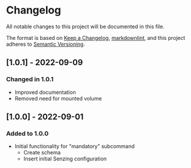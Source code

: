 # Changelog

All notable changes to this project will be documented in this file.

The format is based on [Keep a Changelog](https://keepachangelog.com/en/1.0.0/),
[markdownlint](https://dlaa.me/markdownlint/),
and this project adheres to [Semantic Versioning](https://semver.org/spec/v2.0.0.html).

## [1.0.1] - 2022-09-09

### Changed in 1.0.1

- Improved documentation
- Removed need for mounted volume

## [1.0.0] - 2022-09-01

### Added to 1.0.0

- Initial functionality for "mandatory" subcommand
    - Create schema
    - Insert initial Senzing configuration
